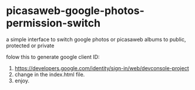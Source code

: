 # picasaweb-google-photos-permission-switch
a simple interface to switch google photos or picasaweb albums to public, protected or private<br /> 

folow this to generate google client ID:<br />
1) https://developers.google.com/identity/sign-in/web/devconsole-project<br />
2) change <meta name="google-signin-client_id" content="684893297976-0rtq7922rs2762g04bufb1dp2lcspilg.apps.googleusercontent.com"> in the index.html file.<br />
3) enjoy.
